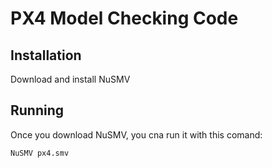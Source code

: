# PX4 Model Checking Code

## Installation
Download and install NuSMV

## Running
Once you download NuSMV, you cna run it with this comand:
```bash
NuSMV px4.smv
```
